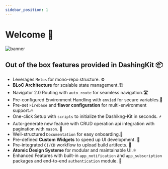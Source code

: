 ```yaml
---
sidebar_position: 1
---
```


# Welcome 👋

![banner](/img/banner.webp)

## Out of the box features provided in DashingKit 📦 

- Leverages `Melos` for mono-repo structure. ⚙️
- **BLoC Architecture** for scalable state management.🏗️
- Navigator 2.0 Routing with `auto_route` for seamless navigation.🛣️
- Pre-configured Environment Handling with `envied` for secure variables.🔐
- Pre-set `Firebase` and **flavor configuration** for multi-environment support.🔥
- One-click Setup with `scripts` to initialize the Dashikng-Kit in seconds. ⚡
- Auto-generate new feature with CRUD operation api integration with pagination with `mason`. 🔮
- Well-structured `Documentation` for easy onboarding.📖
- Pre-defined **Custom Widgets** to speed up UI development. 🧱
- Pre-integrated `CI/CD` workflow to upload build artifects. 🚛 
- **Atomic Design Systeme** for modular and maintainable UI.⚛️
- Enhanced Features with built-in `app_notification` and `app_subscription` packages and end-to-end `authentication` module. 🚀
